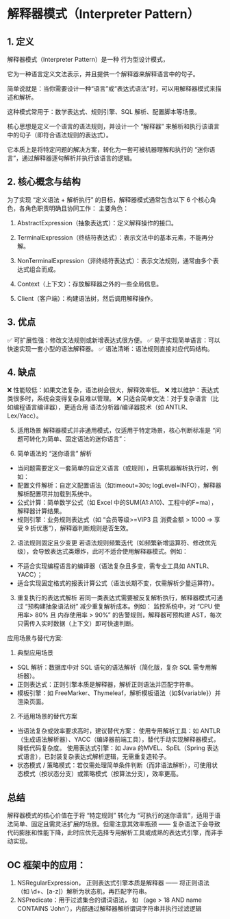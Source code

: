 #  解释器模式（Interpreter Pattern）

## 1. 定义
解释器模式（Interpreter Pattern）是一种 行为型设计模式，

它为一种语言定义文法表示，并且提供一个解释器来解释语言中的句子。

简单说就是：当你需要设计一种“语言”或“表达式语法”时，可以用解释器模式来描述和解析。

这种模式常用于：数学表达式、规则引擎、SQL 解析、配置脚本等场景。

核心思想是定义一个语言的语法规则，并设计一个 “解释器” 来解析和执行该语言中的句子（即符合语法规则的表达式）。

它本质上是将特定问题的解决方案，转化为一套可被机器理解和执行的 “迷你语言”，通过解释器逐句解析并执行该语言的逻辑。

## 2. 核心概念与结构

为了实现 “定义语法 + 解析执行” 的目标，解释器模式通常包含以下 6 个核心角色，各角色职责明确且协同工作：
主要角色：
1. AbstractExpression（抽象表达式）：定义解释操作的接口。

2. TerminalExpression（终结符表达式）：表示文法中的基本元素，不能再分解。

3. NonTerminalExpression（非终结符表达式）：表示文法规则，通常由多个表达式组合而成。

4. Context（上下文）：存放解释器之外的一些全局信息。

5. Client（客户端）：构建语法树，然后调用解释操作。

## 3. 优点
✅ 可扩展性强：修改文法规则或新增表达式很方便。
✅ 易于实现简单语言：可以快速实现一套小型的语法解释器。
✅ 语法清晰：语法规则直接对应代码结构。

## 4. 缺点

❌ 性能较低：如果文法复杂，语法树会很大，解释效率低。
❌ 难以维护：表达式类很多时，系统会变得复杂且难以管理。
❌ 只适合简单文法：对于复杂语言（比如编程语言编译器），更适合用 语法分析器/编译器技术（如 ANTLR、Lex/Yacc）。

5. 适用场景
解释器模式并非通用模式，仅适用于特定场景，核心判断标准是 “问题可转化为简单、固定语法的迷你语言”：

1. 简单语法的 “迷你语言” 解析
* 当问题需要定义一套简单的自定义语言（或规则），且需机器解析执行时，例如：
* 配置文件解析：自定义配置语法（如timeout=30s; logLevel=INFO），解释器解析配置项并加载到系统中。
* 公式计算：简单数学公式（如 Excel 中的SUM(A1:A10)、工程中的F=ma），解释器计算结果。
* 规则引擎：业务规则表达式（如 “会员等级>=VIP3 且 消费金额 > 1000 → 享受 9 折优惠”），解释器判断规则是否生效。

2. 语法规则固定且少变更
若语法规则频繁迭代（如频繁新增运算符、修改优先级），会导致表达式类爆炸，此时不适合使用解释器模式。例如：
* 不适合实现编程语言的编译器（语法复杂且多变，需专业工具如 ANTLR、YACC）；
* 适合实现固定格式的报表计算公式（语法长期不变，仅需解析少量运算符）。

3. 重复执行的表达式解析
若同一类表达式需要被反复解析执行，解释器模式可通过 “预构建抽象语法树” 减少重复解析成本。例如：
监控系统中，对 “CPU 使用率> 80% 且 内存使用率 > 90%” 的告警规则，解释器可预构建 AST，每次只需传入实时数据（上下文）即可快速判断。

应用场景与替代方案:

1. 典型应用场景
* SQL 解析：数据库中对 SQL 语句的语法解析（简化版，复杂 SQL 需专用解析器）。
* 正则表达式：正则引擎本质是解释器，解析正则语法并匹配字符串。
* 模板引擎：如 FreeMarker、Thymeleaf，解析模板语法（如${variable}）并渲染页面。

2. 不适用场景的替代方案
* 当语法复杂或效率要求高时，建议替代方案：
使用专用解析工具：如 ANTLR（生成语法解析器）、YACC（编译器前端工具），替代手动实现解释器模式，降低代码复杂度。
使用表达式引擎：如 Java 的MVEL、SpEL（Spring 表达式语言），已封装复杂表达式解析逻辑，无需重复造轮子。
* 状态模式 / 策略模式：若仅需处理简单条件判断（而非语法解析），可使用状态模式（按状态分支）或策略模式（按算法分支），效率更高。
## 总结

解释器模式的核心价值在于将 “特定规则” 转化为 “可执行的迷你语言”，适用于语法简单、固定且需灵活扩展的场景。但需注意其效率瓶颈 —— 复杂语法下会导致代码膨胀和性能下降，此时应优先选择专用解析工具或成熟的表达式引擎，而非手动实现。

## OC 框架中的应用：
1. NSRegularExpression， 正则表达式引擎本质是解释器 —— 将正则语法（如 \d+、[a-z]）解析为状态机，再匹配字符串。
2. NSPredicate：用于过滤集合的谓词语法， 如 （age > 18 AND name CONTAINS 'John'），内部通过解释器解析谓词字符串并执行过滤逻辑


